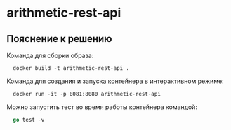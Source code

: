 # arithmetic-rest-api
## Пояснение к решению
Команда для сборки образа:
```docker
  docker build -t arithmetic-rest-api .
```
Команда для создания и запуска контейнера в интерактивном режиме:
```docker
  docker run -it -p 8081:8080 arithmetic-rest-api
```
Можно запустить тест во время работы контейнера командой:
```go
  go test -v
```
